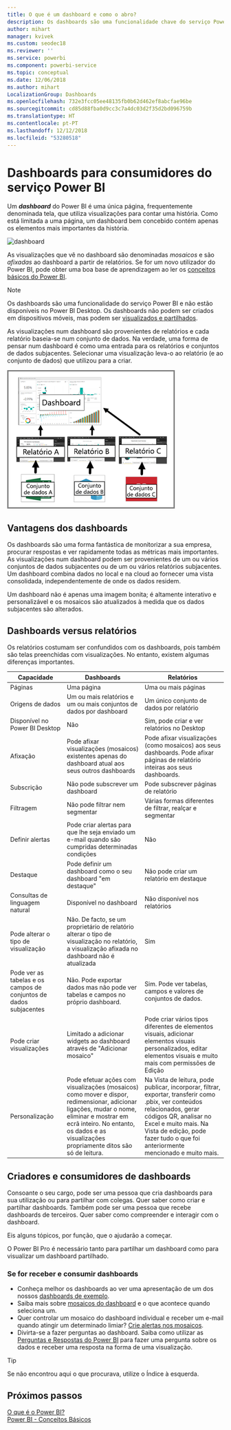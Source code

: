 ```yaml
---
title: O que é um dashboard e como o abro?
description: Os dashboards são uma funcionalidade chave do serviço Power BI.
author: mihart
manager: kvivek
ms.custom: seodec18
ms.reviewer: ''
ms.service: powerbi
ms.component: powerbi-service
ms.topic: conceptual
ms.date: 12/06/2018
ms.author: mihart
LocalizationGroup: Dashboards
ms.openlocfilehash: 732e3fcc05ee48135fb0b62d462ef8abcfae96be
ms.sourcegitcommit: cd85d88fba0d9cc3c7a4dc03d2f35d2bd096759b
ms.translationtype: HT
ms.contentlocale: pt-PT
ms.lasthandoff: 12/12/2018
ms.locfileid: "53280518"
---
```

# <a name="dashboards-for-power-bi-service-consumers"></a>Dashboards para consumidores do serviço Power BI

Um ***dashboard*** do Power BI é uma única página, frequentemente denominada tela, que utiliza visualizações para contar uma história. Como está limitada a uma página, um dashboard bem concebido contém apenas os elementos mais importantes da história.

![dashboard](media/end-user-dashboards/power-bi-dashboard2.png)

As visualizações que vê no dashboard são denominadas *mosaicos* e são *afixadas* ao dashboard a partir de relatórios. Se for um novo utilizador do Power BI, pode obter uma boa base de aprendizagem ao ler os [conceitos básicos do Power BI](end-user-basic-concepts.md).

> [!NOTE]
> Os dashboards são uma funcionalidade do serviço Power BI e não estão disponíveis no Power BI Desktop. Os dashboards não podem ser criados em dispositivos móveis, mas podem ser [visualizados e partilhados](mobile/mobile-apps-view-dashboard.md).
> 
> 

As visualizações num dashboard são provenientes de relatórios e cada relatório baseia-se num conjunto de dados. Na verdade, uma forma de pensar num dashboard é como uma entrada para os relatórios e conjuntos de dados subjacentes. Selecionar uma visualização leva-o ao relatório (e ao conjunto de dados) que utilizou para a criar.

![diagrama a mostrar as relações entre dashboards, relatórios, conjuntos de dados](media/end-user-dashboards/power-bi-diagram.png)

## <a name="advantages-of-dashboards"></a>Vantagens dos dashboards
Os dashboards são uma forma fantástica de monitorizar a sua empresa, procurar respostas e ver rapidamente todas as métricas mais importantes. As visualizações num dashboard podem ser provenientes de um ou vários conjuntos de dados subjacentes ou de um ou vários relatórios subjacentes. Um dashboard combina dados no local e na cloud ao fornecer uma vista consolidada, independentemente de onde os dados residem.

Um dashboard não é apenas uma imagem bonita; é altamente interativo e personalizável e os mosaicos são atualizados à medida que os dados subjacentes são alterados.

## <a name="dashboards-versus-reports"></a>Dashboards versus relatórios
Os relatórios costumam ser confundidos com os dashboards, pois também são telas preenchidas com visualizações. No entanto, existem algumas diferenças importantes.

| **Capacidade** | **Dashboards** | **Relatórios** |
| --- | --- | --- |
| Páginas |Uma página |Uma ou mais páginas |
| Origens de dados |Um ou mais relatórios e um ou mais conjuntos de dados por dashboard |Um único conjunto de dados por relatório |
| Disponível no Power BI Desktop |Não |Sim, pode criar e ver relatórios no Desktop |
| Afixação |Pode afixar visualizações (mosaicos) existentes apenas do dashboard atual aos seus outros dashboards |Pode afixar visualizações (como mosaicos) aos seus dashboards. Pode afixar páginas de relatório inteiras aos seus dashboards. |
| Subscrição |Não pode subscrever um dashboard |Pode subscrever páginas de relatório |
| Filtragem |Não pode filtrar nem segmentar |Várias formas diferentes de filtrar, realçar e segmentar |
| Definir alertas |Pode criar alertas para que lhe seja enviado um e-mail quando são cumpridas determinadas condições |Não |
| Destaque |Pode definir um dashboard como o seu dashboard "em destaque" |Não pode criar um relatório em destaque |
| Consultas de linguagem natural |Disponível no dashboard |Não disponível nos relatórios |
| Pode alterar o tipo de visualização |Não. De facto, se um proprietário de relatório alterar o tipo de visualização no relatório, a visualização afixada no dashboard não é atualizada |Sim |
| Pode ver as tabelas e os campos de conjuntos de dados subjacentes |Não. Pode exportar dados mas não pode ver tabelas e campos no próprio dashboard. |Sim. Pode ver tabelas, campos e valores de conjuntos de dados. |
| Pode criar visualizações |Limitado a adicionar widgets ao dashboard através de "Adicionar mosaico" |Pode criar vários tipos diferentes de elementos visuais, adicionar elementos visuais personalizados, editar elementos visuais e muito mais com permissões de Edição |
| Personalização |Pode efetuar ações com visualizações (mosaicos) como mover e dispor, redimensionar, adicionar ligações, mudar o nome, eliminar e mostrar em ecrã inteiro. No entanto, os dados e as visualizações propriamente ditos são só de leitura. |Na Vista de leitura, pode publicar, incorporar, filtrar, exportar, transferir como .pbix, ver conteúdos relacionados, gerar códigos QR, analisar no Excel e muito mais.  Na Vista de edição, pode fazer tudo o que foi anteriormente mencionado e muito mais. |

## <a name="dashboard-creators-and-dashboard-consumers"></a>Criadores e consumidores de dashboards
Consoante o seu cargo, pode ser uma pessoa que cria dashboards para sua utilização ou para partilhar com colegas. Quer saber como criar e partilhar dashboards. Também pode ser uma pessoa que recebe dashboards de terceiros. Quer saber como compreender e interagir com o dashboard.

Eis alguns tópicos, por função, que o ajudarão a começar.

O Power BI Pro é necessário tanto para partilhar um dashboard como para visualizar um dashboard partilhado.

### <a name="if-you-will-be-receiving-and-consuming-dashboards"></a>Se for receber e consumir dashboards
* Conheça melhor os dashboards ao ver uma apresentação de um dos nossos [dashboards de exemplo](../sample-tutorial-connect-to-the-samples.md).
* Saiba mais sobre [mosaicos do dashboard](end-user-tiles.md) e o que acontece quando seleciona um.
* Quer controlar um mosaico do dashboard individual e receber um e-mail quando atingir um determinado limiar? [Crie alertas nos mosaicos](end-user-alerts.md).
* Divirta-se a fazer perguntas ao dashboard. Saiba como utilizar as [Perguntas e Respostas do Power BI](end-user-q-and-a.md) para fazer uma pergunta sobre os dados e receber uma resposta na forma de uma visualização.

> [!TIP]
> Se não encontrou aqui o que procurava, utilize o Índice à esquerda.
> 

## <a name="next-steps"></a>Próximos passos
[O que é o Power BI?](../power-bi-overview.md)  
[Power BI - Conceitos Básicos](end-user-basic-concepts.md)  
